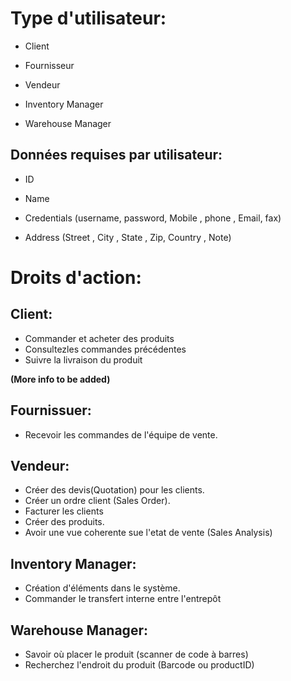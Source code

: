 # Type d'utilisateur: 

- Client

- Fournisseur

- Vendeur

- Inventory Manager

- Warehouse Manager

## Données requises par utilisateur:

- ID

- Name

- Credentials (username, password, Mobile , phone , Email, fax)

- Address (Street , City , State , Zip, Country , Note)

# Droits d'action:

## **Client:**
- Commander et acheter des produits
- Consultezles commandes précédentes
- Suivre la livraison du produit

**(More info to be added)**

## **Fournissuer:**

-  Recevoir les commandes de l'équipe de vente.


## **Vendeur:**

- Créer des devis(Quotation) pour les clients.
-  Créer un ordre client (Sales Order).
- Facturer les clients
- Créer des produits.
- Avoir une vue coherente sue l'etat de vente (Sales Analysis)


## **Inventory Manager:**
- Création d'éléments dans le système.
- Commander le transfert interne entre l'entrepôt

## **Warehouse Manager:**
- Savoir où placer le produit (scanner de code à barres)
- Recherchez l'endroit du produit (Barcode ou productID)



